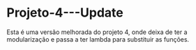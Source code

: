 # Projeto-4---Update
Esta é uma versão melhorada do projeto 4, onde deixa de ter a modularização e passa a ter lambda para substituir as funções.
